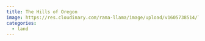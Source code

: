 ```yaml
---
title: The Hills of Oregon
image: https://res.cloudinary.com/rama-llama/image/upload/v1605738514/The_Hills_of_Oregon_qxfdkv.jpg
categories:
  - land
---
```

